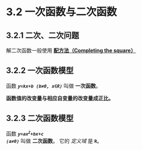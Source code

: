 # 3.2 一次函数与二次函数

## 3.2.1 二次、二次问题

解二次函数一般使用 [**配方法（Completing the square）**](https://baike.baidu.com/item/%E9%85%8D%E6%96%B9%E6%B3%95/7600853)

## 3.2.2 一次函数模型

函数 ***`y=kx+b (b≠0, x∈R)`*** 叫做 **一次函数**。

**函数值的改变量与相应自变量的改变量成正比。**

## 3.2.3 二次函数模型

函数 ***<code>y=ax<sup>2</sup>+bx+c (a≠0)</code>*** 叫做 **二次函数**。
它的 *定义域* 是 **`R`**。
